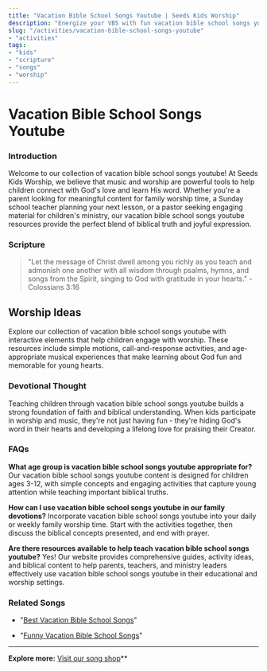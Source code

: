 ```yaml
---
title: "Vacation Bible School Songs Youtube | Seeds Kids Worship"
description: "Energize your VBS with fun vacation bible school songs youtube. Engaging worship music and activities for summer children's ministry."
slug: "/activities/vacation-bible-school-songs-youtube"
- "activities"
tags:
- "kids"
- "scripture"
- "songs"
- "worship"
---
```


# Vacation Bible School Songs Youtube

### Introduction

Welcome to our collection of vacation bible school songs youtube! At Seeds Kids Worship, we believe that music and worship are powerful tools to help children connect with God's love and learn His word. Whether you're a parent looking for meaningful content for family worship time, a Sunday school teacher planning your next lesson, or a pastor seeking engaging material for children's ministry, our vacation bible school songs youtube resources provide the perfect blend of biblical truth and joyful expression.

### Scripture

> "Let the message of Christ dwell among you richly as you teach and admonish one another with all wisdom through psalms, hymns, and songs from the Spirit, singing to God with gratitude in your hearts." - Colossians 3:16

## Worship Ideas

Explore our collection of vacation bible school songs youtube with interactive elements that help children engage with worship. These resources include simple motions, call-and-response activities, and age-appropriate musical experiences that make learning about God fun and memorable for young hearts.

### Devotional Thought

Teaching children through vacation bible school songs youtube builds a strong foundation of faith and biblical understanding. When kids participate in worship and music, they're not just having fun - they're hiding God's word in their hearts and developing a lifelong love for praising their Creator.

### FAQs

**What age group is vacation bible school songs youtube appropriate for?**
Our vacation bible school songs youtube content is designed for children ages 3-12, with simple concepts and engaging activities that capture young attention while teaching important biblical truths.

**How can I use vacation bible school songs youtube in our family devotions?**
Incorporate vacation bible school songs youtube into your daily or weekly family worship time. Start with the activities together, then discuss the biblical concepts presented, and end with prayer.

**Are there resources available to help teach vacation bible school songs youtube?**
Yes! Our website provides comprehensive guides, activity ideas, and biblical content to help parents, teachers, and ministry leaders effectively use vacation bible school songs youtube in their educational and worship settings.

### Related Songs

- "[Best Vacation Bible School Songs](/activities/best-vacation-bible-school-songs/)"

- "[Funny Vacation Bible School Songs](/activities/funny-vacation-bible-school-songs/)"

---

**Explore more:** [Visit our song shop](https://seedskidsworship.com/shop)**

<!-- Schema Markup -->
<script type="application/ld+json">
{
  "@context": "https://schema.org",
  "@type": "MusicRecording",
  "name": "Vacation Bible School Songs Youtube",
  "byArtist": {
    "@type": "MusicGroup",
    "name": "Seeds Kids Worship"
  },
  "isFamilyFriendly": true,
  "url": "https://seedskidsworship.com/activities/vacation-bible-school-songs-youtube/"
}
</script>